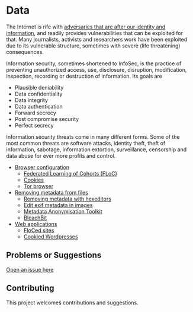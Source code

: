 # Data

The Internet is rife with [adversaries that are after our identity and information](../../threat-modelling/DA-threat-model/adversaries), and readily provides vulnerabilities that can be exploited for that. Many journalists, activists and researchers work have been exploited due to its vulnerable structure, sometimes with severe (life threatening) consequences.

Information security, sometimes shortened to InfoSec, is the practice of preventing unauthorized access, use, disclosure, disruption, modification, inspection, recording or destruction of information. Its goals are

* Plausible deniability
* Data confidentiality
* Data integrity
* Data authentication
* Forward secrecy
* Post compromise security
* Perfect secrecy

Information security threats come in many different forms. Some of the most common threats are software attacks, identity theft, theft of information, sabotage, information extortion, surveillance, censorship and data abuse for ever more profits and control.

* [Browser configuration](Browser-data.md)
  * [Federated Learning of Cohorts (FLoC)](FLoC.md)
  * [Cookies](Cookies.md) 
  * [Tor browser](Tor.md)
* [Removing metadata from files](Removing-metadata-from-files.md)
  * [Removing metadata with hexeditors](Removing-metadata-with-hexeditors.md)
  * [Edit exif metadata in images](Edit-exif-metadata-in-images.md)
  * [Metadata Anonymisation Toolkit](MAT.md)
  * [BleachBit](BleachBit.md)
* [Web applications](Web-applications.md)
  * [FloCed sites](FloCed-sites.md)
  * [Cookied Wordpresses](Cookied-wps.md)

## Problems or Suggestions

[Open an issue here](https://github.com/tymyrddin/orchard/issues)

## Contributing

This project welcomes contributions and suggestions. 